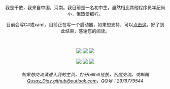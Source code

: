 <div align="center">
  
我是千依，我来自中国，河南。我目前是一名初中生，虽然相比其他程序员年纪尚小，但热爱编程。

目前会写C#或xaml。目前正在写一个启动器，如果想支持，可以[点击这](https://github.com/Qianyiaz/ChmlFrp_WPF_Clienter)，好了到此结束，感谢您的阅读。

<div/>

<br/>

<p align = "center">
  <img src = "https://github-readme-stats.vercel.app/api?username=qianyiaz&show_icons=true&theme=tokyonight&line_height=28">
  <img src = "https://github-readme-stats.vercel.app/api/top-langs/?username=Qianyiaz&layout=donut&theme=radical&line_height=30">
  <img src ="https://streak-stats.demolab.com?user=Qianyiaz&theme=tokyonight&hide_border=%E7%9C%9F&locale=zh_Hans&mode=weekly&exclude_days=Mon&hide_longest_streak=true&line_height=20">
</p>

<p align="center">
<img src="https://img.shields.io/badge/-C sharp-black?style=flat-square&logo=c#"/>
<img src="https://img.shields.io/badge/-Git-black?style=flat-square&logo=git"/>
<img src="https://img.shields.io/badge/-GitHub-black?style=flat-square&logo=github"/>
</p>


###### 如果想交流请进入我的主页，打开billbill链接，私信交流。或邮箱<Qusay_Diaz.github@outlook.com>。QQ号：2976779544
